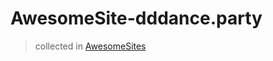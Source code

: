 # AwesomeSite-dddance.party

> collected in [AwesomeSites](https://github.com/ezshine/AwesomeSites)
